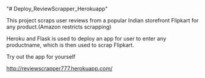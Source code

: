 "# Deploy_ReviewScrapper_Herokuapp" 

This project scraps user reviews from a popular Indian storefront Flipkart for any product.(Amazon restricts scrapping)

Heroku and Flask is used to deploy an app for user to enter any productname, which is then used to scrap Flipkart.

Try out the app for yourself

http://reviewscrapper777.herokuapp.com/



